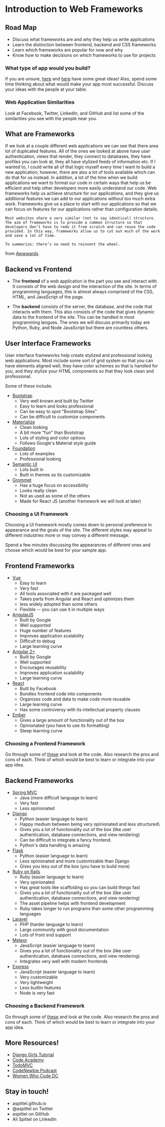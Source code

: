 # Introduction to Web Frameworks

## Road Map
* Discuss what frameworks are and why they help us write applications
* Learn the distinction between frontend, backend and CSS frameworks
* Learn which frameworks are popular for now and why
* Know how to make decisions on which frameworks to use for projects

### What type of app would you build?
If you are unsure, [here](https://github.com/tastejs/awesome-app-ideas) and [here](https://devcereal.com/21-web-app-ideas-beginner-projects/) have some great ideas! Also, spend some time thinking about what would make your app most successful. Discuss your ideas with the people at your table.

### Web Application Similarities
Look at Facebook, Twitter, LinkedIn, and GitHub and list some of the similarities you see with the people near you.

## What are Frameworks
If we look at a couple different web applications we can see that there area  lot of duplicated features. All of the ones we looked at above have user authentication, views that render, they connect to databases, they have profiles you can look at, they all have stylized feeds of information etc. If I wanted to, I could write all of that logic myself every time I want to build a new application; however, there are also a lot of tools available which can do that for us instead. In addition, a lot of the time when we build applications we want to format our code in certain ways that help us be efficient and help other developers more easily understand our code. Web frameworks help us achieve structure for our applications, and they give us additional features we can add to our applications without too much extra work. Frameworks give us a place to start with our applications so that we can focus on features for our applications rather than configuration details.

```
Most websites share a very similar (not to say identical) structure. The aim of frameworks is to provide a common structure so that developers don’t have to redo it from scratch and can reuse the code provided. In this way, frameworks allow us to cut out much of the work and save a lot of time.

To summarize: there’s no need to reinvent the wheel.
``` 
from [Awwwards](https://www.awwwards.com/what-are-frameworks-22-best-responsive-css-frameworks-for-web-design.html).

## Backend vs Frontend
* The **frontend** of a web application is the part you see and interact with. It consists of the web design and the interaction of the site. In terms of programming languages, this is almost always comprised of the CSS, HTML, and JavaScript of the page.

* The **backend** consists of the server, the database, and the code that interacts with them. This also consists of the code that gives dynamic data to the frontend of the site. This can be handled in most programming langues. The ones we will discuss primarily today are Python, Ruby, and Node JavaScript but there are countless others.

## User Interface Frameworks
User interface frameworks help create stylized and professional looking web applications. Most include some sort of grid system so that you can have elements aligned well, they have color schemes so that is handled for you, and they stylize your HTML components so that they look clean and professional.

Some of these include:
* [Bootstrap](http://getbootstrap.com/)
    * Very well known and built by Twitter
    * Easy to learn and looks professional
    * Can be easy to spot "Bootstrap Sites"
    * Can be difficult to customize components
* [Materialize](http://materializecss.com/)
    * Clean looking
    * A bit more "fun" than Bootstrap
    * Lots of styling and color options
    * Follows Google's Material style guide
* [Foundation](http://foundation.zurb.com/)
    * Lots of examples
    * Professional looking
* [Semantic UI](https://semantic-ui.com/)
    * Lots built in
    * Built in themes so its customizable
* [Grommet](https://grommet.github.io/)
    * Has a huge focus on accessibility
    * Looks really clean
    * Not as used as some of the others
    * Made for React JS (another framework we will look at later)


### Choosing a UI Framework
Choosing a UI framework mostly comes down to personal preference in appearance and the goals of the site. The different styles may appeal to different industries more or may convey a different message.

Spend a few minutes discussing the appearances of different ones and choose which would be best for your sample app.


## Frontend Frameworks
* [Vue](https://vuejs.org/)
    * Easy to learn
    * Very fast
    * All tools associated with it are packaged well
    * Takes parts from Angular and React and optimizes them
    * less widely adopted than some others
    * Flexible -- you can use it in multiple ways
* [AngularJS](https://angularjs.org/)
    * Built by Google
    * Well supported
    * Huge number of features
    * Improves application scalability
    * Difficult to debug
    * Large learning curve
* [Angular 2+](https://angular.io/)
    * Built by Google
    * Well supported
    * Encourages reusability
    * Improves application scalability
    * Large learning curve
* [React](https://facebook.github.io/react/)
    * Built by Facebook
    * Bundles frontend code into components
    * Organizes code and data to make code more reusable
    * Large learning curve
    * Has some controversy with its intellectual property clauses
* [Ember](https://www.emberjs.com/)
    * Gives a large amount of functionality out of the box
    * Opinionated (you have to use its formatting)
    * Steep learning curve

### Choosing a Frontend Framework
Go through some of [these](https://github.com/gothinkster/realworld) and look at the code. Also research the pros and cons of each. Think of which would be best to learn or integrate into your app idea.

## Backend Frameworks
* [Spring MVC](https://spring.io/)
    * Java (more difficult language to learn)
    * Very fast
    * Less opinionated
* [Django](https://www.djangoproject.com/)
    * Python (easier language to learn)
    * Happy medium between being very opinionated and less structured\
    * Gives you a lot of functionality out of the box (like user authentication, database connections, and view rendering)
    * Can be difficult to integrate a fancy frontend.
    * Python's data handling is amazing
* [Flask](http://flask.pocoo.org/)
    * Python (easier language to learn)
    * Less opinionated and more customizable than Django
    * Gives you less out of the box (you have to build more)
* [Ruby on Rails](http://rubyonrails.org/)
    * Ruby (easier language to learn)
    * Very opinionated
    * Has great tools like scaffolding so you can build things fast
    * Gives you a lot of functionality out of the box (like user authentication, database connections, and view rendering)
    * The asset pipeline helps with frontend development
    * Ruby takes longer to run programs than some other programming languages
* [Laravel](https://laravel.com/)
    * PHP (harder language to learn)
    * Large community with good documentation
    * Lots of front end support
* [Meteor](https://www.meteor.com/)
    * JavaScript (easier language to learn)
    * Gives you a lot of functionality out of the box (like user authentication, database connections, and view rendering)
    * Integrates very well with modern frontends
* [Express](https://expressjs.com/)
    * JavaScript (easier language to learn)
    * Very customizable
    * Very lightweight
    * Less builtin features
    * Node is very fast

### Choosing a Backend Framework
Go through some of [these](https://github.com/gothinkster/realworld) and look at the code. Also research the pros and cons of each. Think of which would be best to learn or integrate into your app idea.

## More Resources!
* [Django Girls Tutorial](https://tutorial.djangogirls.org/en/)
* [Code Academy](https://www.codecademy.com/)
* [TodoMVC](http://todomvc.com/)
* [CodeNewbie Podcast](https://www.codenewbie.org/podcast)
* [Women Who Code DC](https://www.meetup.com/Women-Who-Code-DC/)


## Stay in touch!
* aspittel.github.io
* @aspittel on Twitter
* aspittel on GitHub
* Ali Spittel on LinkedIn


